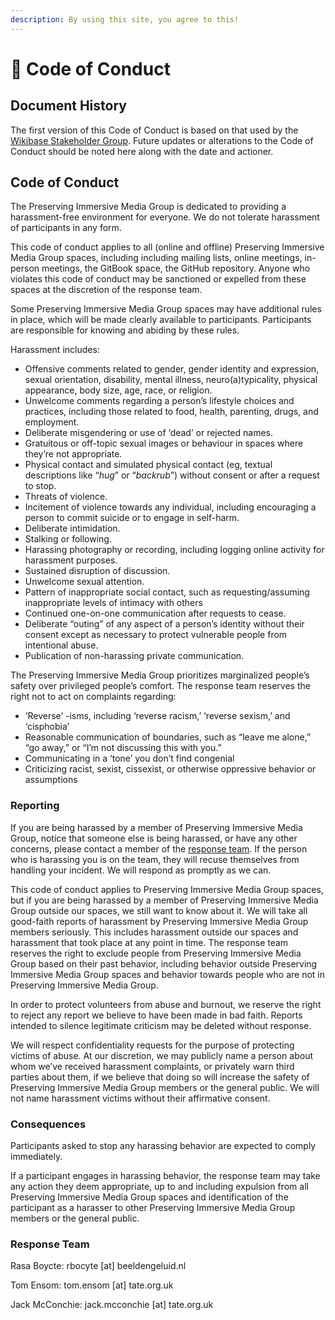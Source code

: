```yaml
---
description: By using this site, you agree to this!
---
```


# 🤝 Code of Conduct

## Document History

The first version of this Code of Conduct is based on that used by the [Wikibase Stakeholder Group](https://wbstakeholder.group/code-of-conduct#code-of-conduct). Future updates or alterations to the Code of Conduct should be noted here along with the date and actioner.

## Code of Conduct

The Preserving Immersive Media Group is dedicated to providing a harassment-free environment for everyone. We do not tolerate harassment of participants in any form.

This code of conduct applies to all (online and offline) Preserving Immersive Media Group spaces, including including mailing lists, online meetings, in-person meetings, the GitBook space, the GitHub repository. Anyone who violates this code of conduct may be sanctioned or expelled from these spaces at the discretion of the response team.

Some Preserving Immersive Media Group spaces may have additional rules in place, which will be made clearly available to participants. Participants are responsible for knowing and abiding by these rules.

Harassment includes:

* Offensive comments related to gender, gender identity and expression, sexual orientation, disability, mental illness, neuro(a)typicality, physical appearance, body size, age, race, or religion.
* Unwelcome comments regarding a person’s lifestyle choices and practices, including those related to food, health, parenting, drugs, and employment.
* Deliberate misgendering or use of ‘dead’ or rejected names.
* Gratuitous or off-topic sexual images or behaviour in spaces where they’re not appropriate.
* Physical contact and simulated physical contact (eg, textual descriptions like “_hug_” or “_backrub_”) without consent or after a request to stop.
* Threats of violence.
* Incitement of violence towards any individual, including encouraging a person to commit suicide or to engage in self-harm.
* Deliberate intimidation.
* Stalking or following.
* Harassing photography or recording, including logging online activity for harassment purposes.
* Sustained disruption of discussion.
* Unwelcome sexual attention.
* Pattern of inappropriate social contact, such as requesting/assuming inappropriate levels of intimacy with others
* Continued one-on-one communication after requests to cease.
* Deliberate “outing” of any aspect of a person’s identity without their consent except as necessary to protect vulnerable people from intentional abuse.
* Publication of non-harassing private communication.

The Preserving Immersive Media Group prioritizes marginalized people’s safety over privileged people’s comfort. The response team reserves the right not to act on complaints regarding:

* ‘Reverse’ -isms, including ‘reverse racism,’ ‘reverse sexism,’ and ‘cisphobia’
* Reasonable communication of boundaries, such as “leave me alone,” “go away,” or “I’m not discussing this with you.”
* Communicating in a ‘tone’ you don’t find congenial
* Criticizing racist, sexist, cissexist, or otherwise oppressive behavior or assumptions

### Reporting <a href="#reporting" id="reporting"></a>

If you are being harassed by a member of Preserving Immersive Media Group, notice that someone else is being harassed, or have any other concerns, please contact a member of the [response team](code-of-conduct.md#consequences-1). If the person who is harassing you is on the team, they will recuse themselves from handling your incident. We will respond as promptly as we can.

This code of conduct applies to Preserving Immersive Media Group spaces, but if you are being harassed by a member of Preserving Immersive Media Group outside our spaces, we still want to know about it. We will take all good-faith reports of harassment by Preserving Immersive Media Group members seriously. This includes harassment outside our spaces and harassment that took place at any point in time. The response team reserves the right to exclude people from Preserving Immersive Media Group based on their past behavior, including behavior outside Preserving Immersive Media Group spaces and behavior towards people who are not in Preserving Immersive Media Group.

In order to protect volunteers from abuse and burnout, we reserve the right to reject any report we believe to have been made in bad faith. Reports intended to silence legitimate criticism may be deleted without response.

We will respect confidentiality requests for the purpose of protecting victims of abuse. At our discretion, we may publicly name a person about whom we’ve received harassment complaints, or privately warn third parties about them, if we believe that doing so will increase the safety of Preserving Immersive Media Group members or the general public. We will not name harassment victims without their affirmative consent.

### Consequences <a href="#consequences" id="consequences"></a>

Participants asked to stop any harassing behavior are expected to comply immediately.

If a participant engages in harassing behavior, the response team may take any action they deem appropriate, up to and including expulsion from all Preserving Immersive Media Group spaces and identification of the participant as a harasser to other Preserving Immersive Media Group members or the general public.

### Response Team <a href="#consequences" id="consequences"></a>

Rasa Boycte: rbocyte \[at] beeldengeluid.nl

Tom Ensom: tom.ensom \[at] tate.org.uk

Jack McConchie: jack.mcconchie \[at] tate.org.uk
